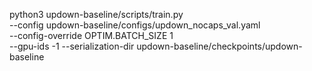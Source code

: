 python3 updown-baseline/scripts/train.py \
    --config updown-baseline/configs/updown_nocaps_val.yaml \
    --config-override OPTIM.BATCH_SIZE 1 \
    --gpu-ids -1 --serialization-dir updown-baseline/checkpoints/updown-baseline